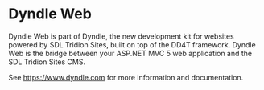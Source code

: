 # Dyndle Web
Dyndle Web is part of Dyndle, the new development kit for websites powered by SDL Tridion Sites, built on top of the DD4T framework. Dyndle Web is the bridge between your <span>ASP.</span>NET MVC 5 web application and the SDL Tridion Sites CMS.

See https://www.dyndle.com for more information and documentation.